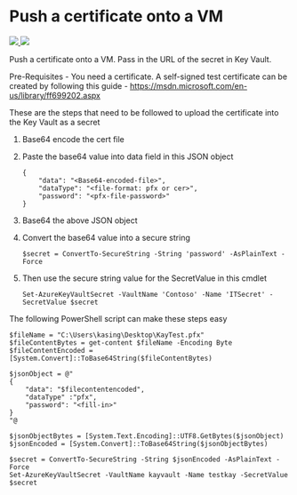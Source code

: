 # Push a certificate onto a VM

<a href="https://portal.azure.com/#create/Microsoft.Template/uri/https%3A%2F%2Fraw.githubusercontent.com%2FAzure%2Fazure-quickstart-templates%2Fmaster%2F201-vm-push-certificate-windows%2Fazuredeploy.json" target="_blank">
    <img src="http://azuredeploy.net/deploybutton.png"/>
</a>
<a href="http://armviz.io/#/?load=https%3A%2F%2Fraw.githubusercontent.com%2FAzure%2Fazure-quickstart-templates%2Fmaster%2F201-vm-push-certificate-windows%2Fazuredeploy.json" target="_blank">
    <img src="http://armviz.io/visualizebutton.png"/>
</a>

Push a certificate onto a VM. Pass in the URL of the secret in Key Vault.

Pre-Requisites - You need a certificate. A self-signed test certificate can be created by following this guide - https://msdn.microsoft.com/en-us/library/ff699202.aspx

These are the steps that need to be followed to upload the certificate into the Key Vault as a secret

1.	Base64 encode the cert file
2.	Paste the base64 value into data field in this JSON object

    ```
    {
        "data": "<Base64-encoded-file>",
        "dataType": "<file-format: pfx or cer>",
        "password": "<pfx-file-password>"
    }
    ```

3.	Base64 the above JSON object
4.	Convert the base64 value into a secure string

	`$secret = ConvertTo-SecureString -String 'password' -AsPlainText -Force`

5.	Then use the secure string value for the SecretValue in this cmdlet

    `Set-AzureKeyVaultSecret -VaultName 'Contoso' -Name 'ITSecret' -SecretValue $secret`

The following PowerShell script can make these steps easy

    $fileName = "C:\Users\kasing\Desktop\KayTest.pfx"
    $fileContentBytes = get-content $fileName -Encoding Byte
    $fileContentEncoded = [System.Convert]::ToBase64String($fileContentBytes)

    $jsonObject = @"
    {
        "data": "$filecontentencoded",
        "dataType" :"pfx",
        "password": "<fill-in>"
    }
    "@

    $jsonObjectBytes = [System.Text.Encoding]::UTF8.GetBytes($jsonObject)
    $jsonEncoded = [System.Convert]::ToBase64String($jsonObjectBytes)

    $secret = ConvertTo-SecureString -String $jsonEncoded -AsPlainText -Force
    Set-AzureKeyVaultSecret -VaultName kayvault -Name testkay -SecretValue $secret
